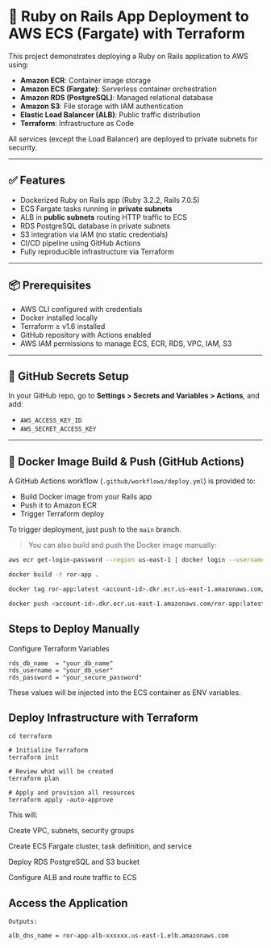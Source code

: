 # 🚀 Ruby on Rails App Deployment to AWS ECS (Fargate) with Terraform

This project demonstrates deploying a Ruby on Rails application to AWS using:

- **Amazon ECR**: Container image storage  
- **Amazon ECS (Fargate)**: Serverless container orchestration  
- **Amazon RDS (PostgreSQL)**: Managed relational database  
- **Amazon S3**: File storage with IAM authentication  
- **Elastic Load Balancer (ALB)**: Public traffic distribution  
- **Terraform**: Infrastructure as Code  

All services (except the Load Balancer) are deployed to private subnets for security.

---

## ✅ Features

- Dockerized Ruby on Rails app (Ruby 3.2.2, Rails 7.0.5)
- ECS Fargate tasks running in **private subnets**
- ALB in **public subnets** routing HTTP traffic to ECS
- RDS PostgreSQL database in private subnets
- S3 integration via IAM (no static credentials)
- CI/CD pipeline using GitHub Actions
- Fully reproducible infrastructure via Terraform

---

## 📦 Prerequisites

- AWS CLI configured with credentials
- Docker installed locally
- Terraform ≥ v1.6 installed
- GitHub repository with Actions enabled
- AWS IAM permissions to manage ECS, ECR, RDS, VPC, IAM, S3

---

## 🔐 GitHub Secrets Setup

In your GitHub repo, go to **Settings > Secrets and Variables > Actions**, and add:

- `AWS_ACCESS_KEY_ID`
- `AWS_SECRET_ACCESS_KEY`

---

## 🐳 Docker Image Build & Push (GitHub Actions)

A GitHub Actions workflow (`.github/workflows/deploy.yml`) is provided to:

- Build Docker image from your Rails app
- Push it to Amazon ECR
- Trigger Terraform deploy

To trigger deployment, just push to the `main` branch.

> You can also build and push the Docker image manually:

```bash
aws ecr get-login-password --region us-east-1 | docker login --username AWS --password-stdin <account-id>.dkr.ecr.us-east-1.amazonaws.com

docker build -t ror-app .

docker tag ror-app:latest <account-id>.dkr.ecr.us-east-1.amazonaws.com/ror-app:latest

docker push <account-id>.dkr.ecr.us-east-1.amazonaws.com/ror-app:latest

```

## Steps to Deploy Manually 

Configure Terraform Variables

```
rds_db_name  = "your_db_name"
rds_username = "your_db_user"
rds_password = "your_secure_password"
```

These values will be injected into the ECS container as ENV variables.

## Deploy Infrastructure with Terraform
```
cd terraform

# Initialize Terraform
terraform init

# Review what will be created
terraform plan

# Apply and provision all resources
terraform apply -auto-approve
```

This will:

Create VPC, subnets, security groups

Create ECS Fargate cluster, task definition, and service

Deploy RDS PostgreSQL and S3 bucket

Configure ALB and route traffic to ECS

## Access the Application

```
Outputs:

alb_dns_name = ror-app-alb-xxxxxx.us-east-1.elb.amazonaws.com
```
